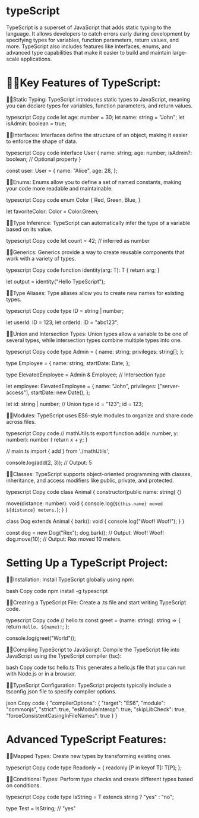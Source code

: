 # typeScript
TypeScript is a superset of JavaScript that adds static typing to the language. It allows developers to catch errors early during development by specifying types for variables, function parameters, return values, and more. TypeScript also includes features like interfaces, enums, and advanced type capabilities that make it easier to build and maintain large-scale applications.
# 🤷‍♂️Key Features of TypeScript:
🤷‍♂️Static Typing:
TypeScript introduces static types to JavaScript, meaning you can declare types for variables, function parameters, and return values.

typescript
Copy code
let age: number = 30;
let name: string = "John";
let isAdmin: boolean = true;

🤷‍♂️Interfaces:
Interfaces define the structure of an object, making it easier to enforce the shape of data.

typescript
Copy code
interface User {
  name: string;
  age: number;
  isAdmin?: boolean;  // Optional property
}

const user: User = {
  name: "Alice",
  age: 28,
};


🤷‍♂️Enums:
Enums allow you to define a set of named constants, making your code more readable and maintainable.

typescript
Copy code
enum Color {
  Red,
  Green,
  Blue,
}

let favoriteColor: Color = Color.Green;

🤷‍♂️Type Inference:
TypeScript can automatically infer the type of a variable based on its value.

typescript
Copy code
let count = 42;  // inferred as number

🤷‍♂️Generics:
Generics provide a way to create reusable components that work with a variety of types.

typescript
Copy code
function identity<T>(arg: T): T {
  return arg;
}

let output = identity<string>("Hello TypeScript");

🤷‍♂️Type Aliases:
Type aliases allow you to create new names for existing types.

typescript
Copy code
type ID = string | number;

let userId: ID = 123;
let orderId: ID = "abc123";

🤷‍♂️Union and Intersection Types:
Union types allow a variable to be one of several types, while intersection types combine multiple types into one.

typescript
Copy code
type Admin = {
  name: string;
  privileges: string[];
};

type Employee = {
  name: string;
  startDate: Date;
};

type ElevatedEmployee = Admin & Employee;  // Intersection type

let employee: ElevatedEmployee = {
  name: "John",
  privileges: ["server-access"],
  startDate: new Date(),
};

let id: string | number;  // Union type
id = "123";
id = 123;

🤷‍♂️Modules:
TypeScript uses ES6-style modules to organize and share code across files.

typescript
Copy code
// mathUtils.ts
export function add(x: number, y: number): number {
  return x + y;
}

// main.ts
import { add } from './mathUtils';

console.log(add(2, 3));  // Output: 5

🤷‍♂️Classes:
TypeScript supports object-oriented programming with classes, inheritance, and access modifiers like public, private, and protected.

typescript
Copy code
class Animal {
  constructor(public name: string) {}

  move(distance: number): void {
    console.log(`${this.name} moved ${distance} meters.`);
  }
}

class Dog extends Animal {
  bark(): void {
    console.log("Woof! Woof!");
  }
}

const dog = new Dog("Rex");
dog.bark();  // Output: Woof! Woof!
dog.move(10);  // Output: Rex moved 10 meters.

# Setting Up a TypeScript Project:
🤷‍♂️Installation:
Install TypeScript globally using npm:

bash
Copy code
npm install -g typescript

🤷‍♂️Creating a TypeScript File:
Create a .ts file and start writing TypeScript code.

typescript
Copy code
// hello.ts
const greet = (name: string): string => {
  return `Hello, ${name}!`;
};

console.log(greet("World"));

🤷‍♂️Compiling TypeScript to JavaScript:
Compile the TypeScript file into JavaScript using the TypeScript compiler (tsc):

bash
Copy code
tsc hello.ts
This generates a hello.js file that you can run with Node.js or in a browser.

🤷‍♂️TypeScript Configuration:
TypeScript projects typically include a tsconfig.json file to specify compiler options.

json
Copy code
{
  "compilerOptions": {
    "target": "ES6",
    "module": "commonjs",
    "strict": true,
    "esModuleInterop": true,
    "skipLibCheck": true,
    "forceConsistentCasingInFileNames": true
  }
}

# Advanced TypeScript Features:
🤷‍♂️Mapped Types: Create new types by transforming existing ones.

typescript
Copy code
type Readonly<T> = {
  readonly [P in keyof T]: T[P];
};

🤷‍♂️Conditional Types: Perform type checks and create different types based on conditions.

typescript
Copy code
type IsString<T> = T extends string ? "yes" : "no";

type Test = IsString<string>;  // "yes"
